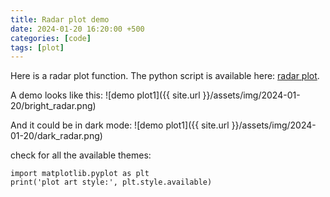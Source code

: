 ```yaml
---
title: Radar plot demo
date: 2024-01-20 16:20:00 +500
categories: [code]
tags: [plot]
---
```

Here is a radar plot function. The python script is available here: [radar plot](https://github.com/puar-playground/puar-playground.github.io/blob/main/download/radar_plot.py).<br />

A demo looks like this:
![demo plot1]({{ site.url }}/assets/img/2024-01-20/bright_radar.png)

And it could be in dark mode:
![demo plot1]({{ site.url }}/assets/img/2024-01-20/dark_radar.png)


check for all the available themes:
```
import matplotlib.pyplot as plt
print('plot art style:', plt.style.available)
```